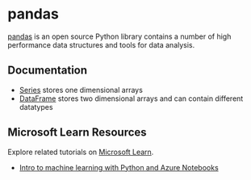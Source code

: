 # pandas

[pandas](https://pandas/pydata.org​) is an open source Python library contains a number of high performance data structures and tools for data analysis.

## Documentation

- [Series](https://pandas.pydata.org/pandas-docs/stable/reference/api/pandas.Series.html) stores one dimensional arrays
- [DataFrame](https://pandas.pydata.org/pandas-docs/stable/reference/frame.html) stores two dimensional arrays and can contain different datatypes

## Microsoft Learn Resources

Explore related tutorials on [Microsoft Learn](https://learn.microsoft.com/?WT.mc_id=python-c9-niner).

- [Intro to machine learning with Python and Azure Notebooks](https://docs.microsoft.com/learn/paths/intro-to-ml-with-python/?WT.mc_id=python-c9-niner)
